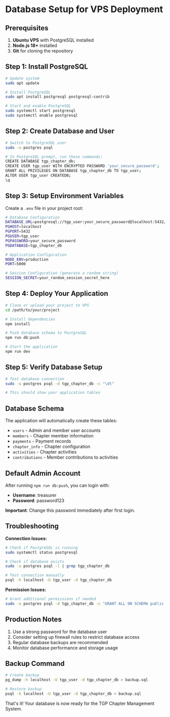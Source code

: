 # Database Setup for VPS Deployment

## Prerequisites

1. **Ubuntu VPS** with PostgreSQL installed
2. **Node.js 18+** installed
3. **Git** for cloning the repository

## Step 1: Install PostgreSQL

```bash
# Update system
sudo apt update

# Install PostgreSQL
sudo apt install postgresql postgresql-contrib

# Start and enable PostgreSQL
sudo systemctl start postgresql
sudo systemctl enable postgresql
```

## Step 2: Create Database and User

```bash
# Switch to PostgreSQL user
sudo -u postgres psql

# In PostgreSQL prompt, run these commands:
CREATE DATABASE tgp_chapter_db;
CREATE USER tgp_user WITH ENCRYPTED PASSWORD 'your_secure_password';
GRANT ALL PRIVILEGES ON DATABASE tgp_chapter_db TO tgp_user;
ALTER USER tgp_user CREATEDB;
\q
```

## Step 3: Setup Environment Variables

Create a `.env` file in your project root:

```bash
# Database Configuration
DATABASE_URL=postgresql://tgp_user:your_secure_password@localhost:5432/tgp_chapter_db
PGHOST=localhost
PGPORT=5432
PGUSER=tgp_user
PGPASSWORD=your_secure_password
PGDATABASE=tgp_chapter_db

# Application Configuration
NODE_ENV=production
PORT=5000

# Session Configuration (generate a random string)
SESSION_SECRET=your_random_session_secret_here
```

## Step 4: Deploy Your Application

```bash
# Clone or upload your project to VPS
cd /path/to/your/project

# Install dependencies
npm install

# Push database schema to PostgreSQL
npm run db:push

# Start the application
npm run dev
```

## Step 5: Verify Database Setup

```bash
# Test database connection
sudo -u postgres psql -d tgp_chapter_db -c "\dt"

# This should show your application tables
```

## Database Schema

The application will automatically create these tables:
- `users` - Admin and member user accounts
- `members` - Chapter member information
- `payments` - Payment records
- `chapter_info` - Chapter configuration
- `activities` - Chapter activities
- `contributions` - Member contributions to activities

## Default Admin Account

After running `npm run db:push`, you can login with:
- **Username**: treasurer
- **Password**: password123

**Important**: Change this password immediately after first login.

## Troubleshooting

**Connection Issues:**
```bash
# Check if PostgreSQL is running
sudo systemctl status postgresql

# Check if database exists
sudo -u postgres psql -l | grep tgp_chapter_db

# Test connection manually
psql -h localhost -U tgp_user -d tgp_chapter_db
```

**Permission Issues:**
```bash
# Grant additional permissions if needed
sudo -u postgres psql -d tgp_chapter_db -c "GRANT ALL ON SCHEMA public TO tgp_user;"
```

## Production Notes

1. Use a strong password for the database user
2. Consider setting up firewall rules to restrict database access
3. Regular database backups are recommended
4. Monitor database performance and storage usage

## Backup Command

```bash
# Create backup
pg_dump -h localhost -U tgp_user -d tgp_chapter_db > backup.sql

# Restore backup
psql -h localhost -U tgp_user -d tgp_chapter_db < backup.sql
```

That's it! Your database is now ready for the TGP Chapter Management System.